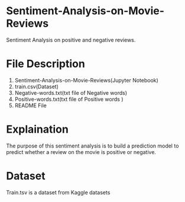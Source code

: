 # Sentiment-Analysis-on-Movie-Reviews
 Sentiment Analysis on positive and negative reviews.

# File Description
 1. Sentiment-Analysis-on-Movie-Reviews(Jupyter Notebook)
 2. train.csv(Dataset)
 3. Negative-words.txt(txt file of Negative words)
 4. Positive-words.txt(txt file of Positive words )
 5. README File

# Explaination
The purpose of this sentiment  analysis is to build a prediction model to predict whether a review on the movie is positive or negative.

# Dataset
Train.tsv is a dataset from Kaggle datasets
